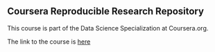 ## Coursera Reproducible Research Repository

This course is part of the Data Science Specialization at Coursera.org. 

The link to the course is [here](https://www.coursera.org/learn/reproducible-research/home/welcome)
